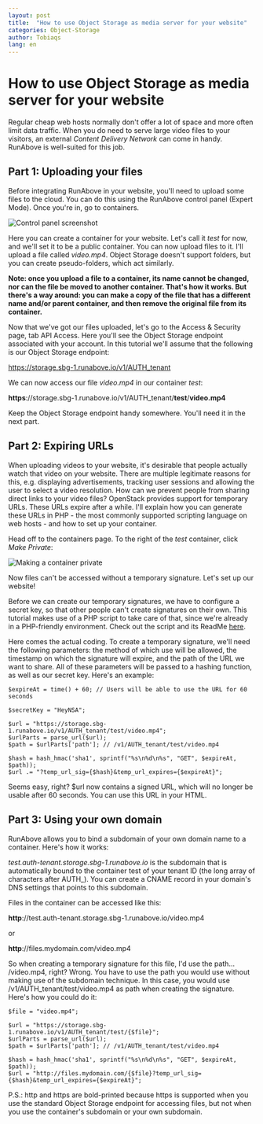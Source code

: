 ```yaml
---
layout: post
title:  "How to use Object Storage as media server for your website"
categories: Object-Storage
author: Tobiaqs
lang: en
---
```


# How to use Object Storage as media server for your website #

Regular cheap web hosts normally don't offer a lot of space and more often limit data traffic. When you do need to serve large video files to your visitors, an external *Content Delivery Network* can come in handy. RunAbove is well-suited for this job.

## Part 1: Uploading your files ##
Before integrating RunAbove in your website, you'll need to upload some files to the cloud. You can do this using the RunAbove control panel (Expert Mode). Once you're in, go to containers.

![Control panel screenshot](http://i.imgur.com/ZAIobgM.png)

Here you can create a container for your website. Let's call it *test* for now, and we'll set it to be a public container. You can now upload files to it. I'll upload a file called *video.mp4*. Object Storage doesn't support folders, but you can create pseudo-folders, which act similarly.

**Note: once you upload a file to a container, its name cannot be changed, nor can the file be moved to another container. That's how it works. But there's a way around: you can make a copy of the file that has a different name and/or parent container, and then remove the original file from its container.**

Now that we've got our files uploaded, let's go to the Access & Security page, tab API Access. Here you'll see the Object Storage endpoint associated with your account. In this tutorial we'll assume that the following is our Object Storage endpoint:

https://storage.sbg-1.runabove.io/v1/AUTH_tenant

We can now access our file *video.mp4* in our container *test*:

**https**://storage.sbg-1.runabove.io/v1/AUTH_tenant/**test**/**video.mp4**

Keep the Object Storage endpoint handy somewhere. You'll need it in the next part.

## Part 2: Expiring URLs ##
When uploading videos to your website, it's desirable that people actually watch that video on your website. There are multiple legitimate reasons for this, e.g. displaying advertisements, tracking user sessions and allowing the user to select a video resolution. How can we prevent people from sharing direct links to your video files? OpenStack provides support for temporary URLs. These URLs expire after a while. I'll explain how you can generate these URLs in PHP - the most commonly supported scripting language on web hosts - and how to set up your container.

Head off to the containers page. To the right of the *test* container, click *Make Private*:

![Making a container private](http://i.imgur.com/y4JIVR7.png)

Now files can't be accessed without a temporary signature. Let's set up our website!

Before we can create our temporary signatures, we have to configure a secret key, so that other people can't create signatures on their own. This tutorial makes use of a PHP script to take care of that, since we're already in a PHP-friendly environment. Check out the script and its ReadMe [here](https://github.com/Tobiaqs/runabove-set-tempurl-key).

Here comes the actual coding. To create a temporary signature, we'll need the following parameters: the method of which use will be allowed, the timestamp on which the signature will expire, and the path of the URL we want to share. All of these parameters will be passed to a hashing function, as well as our secret key. Here's an example:

    $expireAt = time() + 60; // Users will be able to use the URL for 60 seconds

    $secretKey = "HeyNSA";

	$url = "https://storage.sbg-1.runabove.io/v1/AUTH_tenant/test/video.mp4";
	$urlParts = parse_url($url);
	$path = $urlParts['path']; // /v1/AUTH_tenant/test/video.mp4

	$hash = hash_hmac('sha1', sprintf("%s\n%d\n%s", "GET", $expireAt, $path));
	$url .= "?temp_url_sig={$hash}&temp_url_expires={$expireAt}";

Seems easy, right? $url now contains a signed URL, which will no longer be usable after 60 seconds. You can use this URL in your HTML.

## Part 3: Using your own domain ##
RunAbove allows you to bind a subdomain of your own domain name to a container. Here's how it works:


*test.auth-tenant.storage.sbg-1.runabove.io* is the subdomain that is automatically bound to the container test of your tenant ID (the long array of characters after AUTH_). You can create a CNAME record in your domain's DNS settings that points to this subdomain.

Files in the container can be accessed like this:

**http**://test.auth-tenant.storage.sbg-1.runabove.io/video.mp4

or

**http**://files.mydomain.com/video.mp4

So when creating a temporary signature for this file, I'd use the path... /video.mp4, right? Wrong. You have to use the path you would use without making use of the subdomain technique. In this case, you would use /v1/AUTH_tenant/test/video.mp4 as path when creating the signature. Here's how you could do it:
	
	$file = "video.mp4";

	$url = "https://storage.sbg-1.runabove.io/v1/AUTH_tenant/test/{$file}";
	$urlParts = parse_url($url);
	$path = $urlParts['path']; // /v1/AUTH_tenant/test/video.mp4

	$hash = hash_hmac('sha1', sprintf("%s\n%d\n%s", "GET", $expireAt, $path));
	$url = "http://files.mydomain.com/{$file}?temp_url_sig={$hash}&temp_url_expires={$expireAt}";

P.S.: http and https are bold-printed because https is supported when you use the standard Object Storage endpoint for accessing files, but not when you use the container's subdomain or your own subdomain.